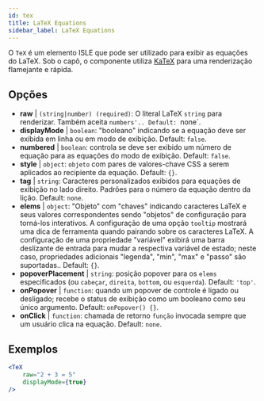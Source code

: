 ```yaml
---
id: tex
title: LaTeX Equations
sidebar_label: LaTeX Equations
---
```


O `TeX` é um elemento ISLE que pode ser utilizado para exibir as equações do LaTeX. Sob o capô, o componente utiliza [KaTeX](https://github.com/Khan/KaTeX) para uma renderização flamejante e rápida.

## Opções

* __raw__ | `(string|number) (required)`: O literal LaTeX `string` para renderizar. Também aceita `numbers'.. Default: `none`.
* __displayMode__ | `boolean`: "booleano" indicando se a equação deve ser exibida em linha ou em modo de exibição. Default: `false`.
* __numbered__ | `boolean`: controla se deve ser exibido um número de equação para as equações do modo de exibição. Default: `false`.
* __style__ | `object`: `objeto` com pares de valores-chave CSS a serem aplicados ao recipiente da equação. Default: `{}`.
* __tag__ | `string`: Caracteres personalizados exibidos para equações de exibição no lado direito. Padrões para o número da equação dentro da lição. Default: `none`.
* __elems__ | `object`: "Objeto" com "chaves" indicando caracteres LaTeX e seus valores correspondentes sendo "objetos" de configuração para torná-los interativos. A configuração de uma opção `tooltip` mostrará uma dica de ferramenta quando pairando sobre os caracteres LaTeX. A configuração de uma propriedade "variável" exibirá uma barra deslizante de entrada para mudar a respectiva variável de estado; neste caso, propriedades adicionais "legenda", "min", "max" e "passo" são suportadas.. Default: `{}`.
* __popoverPlacement__ | `string`: posição popover para os `elems` especificados (ou `cabeçar`, `direita`, `bottom`, ou `esquerda`). Default: `'top'`.
* __onPopover__ | `function`: quando um popover de controle é ligado ou desligado; recebe o status de exibição como um booleano como seu único argumento. Default: `onPopover() {}`.
* __onClick__ | `function`: chamada de retorno `função` invocada sempre que um usuário clica na equação. Default: `none`.


## Exemplos

```jsx live
<TeX
    raw="2 + 3 = 5"
    displayMode={true}
/>
```




